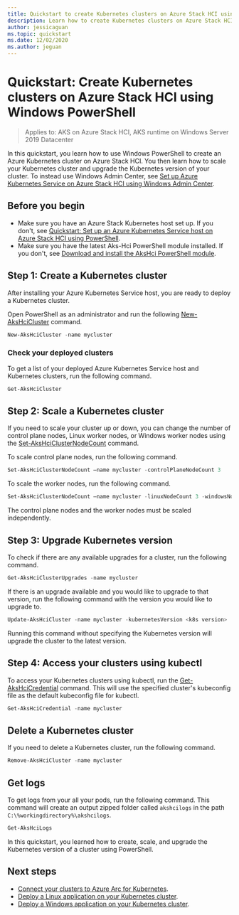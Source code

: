 ```yaml
---
title: Quickstart to create Kubernetes clusters on Azure Stack HCI using Windows PowerShell
description: Learn how to create Kubernetes clusters on Azure Stack HCI with Windows PowerShell
author: jessicaguan
ms.topic: quickstart
ms.date: 12/02/2020
ms.author: jeguan
---
```


# Quickstart: Create Kubernetes clusters on Azure Stack HCI using Windows PowerShell

> Applies to: AKS on Azure Stack HCI, AKS runtime on Windows Server 2019 Datacenter

In this quickstart, you learn how to use Windows PowerShell to create an Azure Kubernetes cluster on Azure Stack HCI. You then learn how to scale your Kubernetes cluster and upgrade the Kubernetes version of your cluster. To instead use Windows Admin Center, see [Set up Azure Kubernetes Service on Azure Stack HCI using Windows Admin Center](setup.md).

## Before you begin

 - Make sure you have an Azure Stack Kubernetes host set up. If you don't, see [Quickstart: Set up an Azure Kubernetes Service host on Azure Stack HCI using PowerShell](./setup-powershell.md).
 - Make sure you have the latest Aks-Hci PowerShell module installed. If you don't, see [Download and install the AksHci PowerShell module](./setup-powershell.md#step-1-download-and-install-the-akshci-powershell-module).

## Step 1: Create a Kubernetes cluster

After installing your Azure Kubernetes Service host, you are ready to deploy a Kubernetes cluster.

Open PowerShell as an administrator and run the following [New-AksHciCluster](./new-akshcicluster) command.

```powershell
New-AksHciCluster -name mycluster
```

### Check your deployed clusters

To get a list of your deployed Azure Kubernetes Service host and Kubernetes clusters, run the following command.

```powershell
Get-AksHciCluster
```

## Step 2: Scale a Kubernetes cluster

If you need to scale your cluster up or down, you can change the number of control plane nodes, Linux worker nodes, or Windows worker nodes using the [Set-AksHciClusterNodeCount](./set-akshciclusternodecount) command.

To scale control plane nodes, run the following command.

```powershell
Set-AksHciClusterNodeCount –name mycluster -controlPlaneNodeCount 3
```

To scale the worker nodes, run the following command.

```powershell
Set-AksHciClusterNodeCount –name mycluster -linuxNodeCount 3 -windowsNodeCount 1
```

The control plane nodes and the worker nodes must be scaled independently.

## Step 3: Upgrade Kubernetes version

To check if there are any available upgrades for a cluster, run the following command.

```powershell
Get-AksHciClusterUpgrades -name mycluster
```

If there is an upgrade available and you would like to upgrade to that version, run the following command with the version you would like to upgrade to.

```powershell
Update-AksHciCluster -name mycluster -kubernetesVersion <k8s version>
```

Running this command without specifying the Kubernetes version will upgrade the cluster to the latest version.

## Step 4: Access your clusters using kubectl

To access your Kubernetes clusters using kubectl, run the [Get-AksHciCredential](./get-akshcicredential) command. This will use the specified cluster's kubeconfig file as the default kubeconfig file for kubectl.

```powershell
Get-AksHciCredential -name mycluster
```

## Delete a Kubernetes cluster

If you need to delete a Kubernetes cluster, run the following command.

```powershell
Remove-AksHciCluster -name mycluster
```

## Get logs

To get logs from your all your pods, run the following command. This command will create an output zipped folder called `akshcilogs` in the path `C:\%workingdirectory%\akshcilogs`.

```powershell
Get-AksHciLogs
```

In this quickstart, you learned how to create, scale, and upgrade the Kubernetes version of a cluster using PowerShell.

## Next steps

- [Connect your clusters to Azure Arc for Kubernetes](./connect-to-arc.md).
- [Deploy a Linux application on your Kubernetes cluster](./deploy-linux-application.md).
- [Deploy a Windows application on your Kubernetes cluster](./deploy-windows-application.md).
